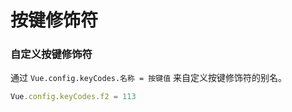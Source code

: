 # 按键修饰符

### 自定义按键修饰符

通过 `Vue.config.keyCodes.名称 = 按键值` 来自定义按键修饰符的别名。

```javascript
Vue.config.keyCodes.f2 = 113
```

